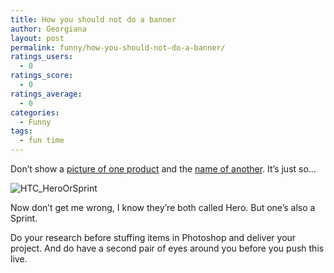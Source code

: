 ```yaml
---
title: How you should not do a banner
author: Georgiana
layout: post
permalink: funny/how-you-should-not-do-a-banner/
ratings_users:
  - 0
ratings_score:
  - 0
ratings_average:
  - 0
categories:
  - Funny
tags:
  - fun time
---
```

Don&#8217;t show a [picture of one product][1] and the [name of another][2]. It&#8217;s just so&#8230;

<img class="alignleft size-full wp-image-241" title="HTC_HeroOrSprint" src="http://i0.wp.com/www.tekkie.ro/wp-content/uploads/2009/12/HTC_HeroOrSprint.png?fit=331%2C622" alt="HTC_HeroOrSprint" data-recalc-dims="1" />

Now don&#8217;t get me wrong, I know they&#8217;re both called Hero. But one&#8217;s also a Sprint.

Do your research before stuffing items in Photoshop and deliver your project. And do have a second pair of eyes around you before you push this live.

 [1]: http://www.engadget.com/2009/10/11/sprint-htc-hero-now-on-sale-to-everyone/ "HTC Sprint announcement"
 [2]: http://www.htc.com/www/product/hero/overview.html
